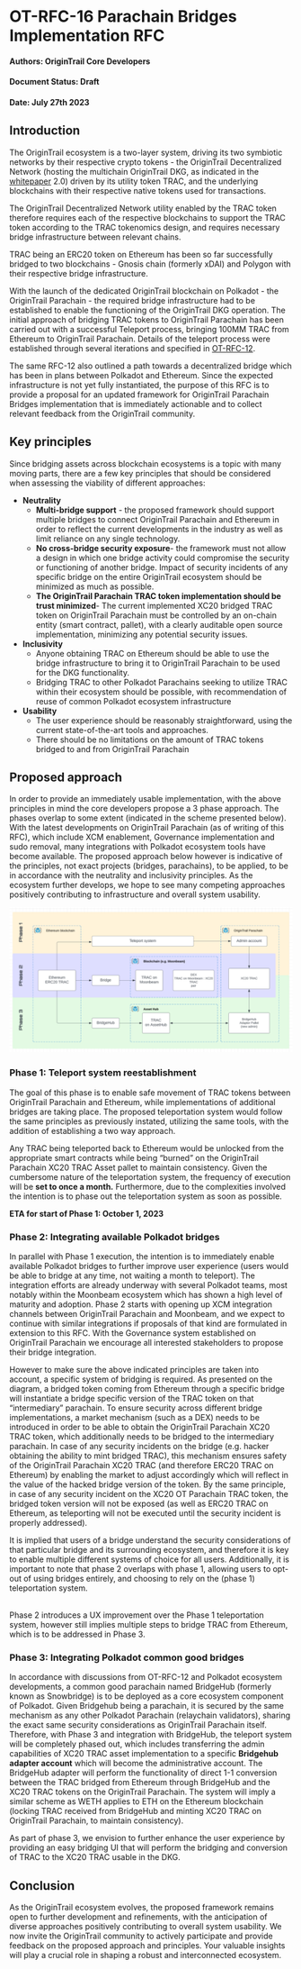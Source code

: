 
# OT-RFC-16 Parachain Bridges Implementation RFC

#### Authors: OriginTrail Core Developers
#### Document Status: Draft
####  Date: July 27th 2023

## Introduction

The OriginTrail ecosystem is a two-layer system, driving its two symbiotic networks by their respective crypto tokens - the OriginTrail Decentralized Network (hosting the multichain OriginTrail DKG, as indicated in the [whitepaper](https://origintrail.io/ecosystem/whitepaper) 2.0) driven by its utility token TRAC, and the underlying blockchains with their respective native tokens used for transactions. 

The OriginTrail Decentralized Network utility enabled by the TRAC token therefore requires each of the respective blockchains to support the TRAC token according to the TRAC tokenomics design, and requires necessary bridge infrastructure between relevant chains.

TRAC being an ERC20 token on Ethereum has been so far successfully bridged to two blockchains - Gnosis chain (formerly xDAI) and Polygon with their respective bridge infrastructure. 

With the launch of the dedicated OriginTrail blockchain on Polkadot - the OriginTrail Parachain - the required bridge infrastructure had to be established to enable the functioning of the OriginTrail DKG operation. The initial approach of bridging TRAC tokens to OriginTrail Parachain has been carried out with a successful Teleport process, bringing 100MM TRAC from Ethereum to OriginTrail Parachain. Details of the teleport process were established through several iterations and specified in [OT-RFC-12](https://github.com/OriginTrail/OT-RFC-repository/blob/main/RFCs/OT-RFC-12%20OriginTrail%20Parachain%20TRAC%20bridges%20(v2).pdf).

The same RFC-12 also outlined a path towards a decentralized bridge which has been in plans between Polkadot and Ethereum. Since the expected infrastructure is not yet fully instantiated, the purpose of this RFC is to provide a proposal for an updated framework for OriginTrail Parachain Bridges implementation that is immediately actionable and to collect relevant feedback from the OriginTrail community.


## Key principles

Since bridging assets across blockchain ecosystems is a topic with many moving parts, there are a few key principles that should be considered when assessing the viability of different approaches: 


* **Neutrality**
    * **Multi-bridge support** - the proposed framework should support multiple bridges to connect OriginTrail Parachain and Ethereum in order to reflect the current developments in the industry as well as limit reliance on any single technology.
    * **No cross-bridge security exposure**- the framework must not allow a design in which one bridge activity could compromise the security or functioning of another bridge. Impact of security incidents of any specific bridge on the entire OriginTrail ecosystem should be minimized as much as possible. 
    * **The OriginTrail Parachain TRAC token implementation should be trust minimized**- The current implemented XC20 bridged TRAC token on OriginTrail Parachain must be controlled by an on-chain entity (smart contract, pallet), with a clearly auditable open source implementation, minimizing any potential security issues. 
* **Inclusivity**
    * Anyone obtaining TRAC on Ethereum should be able to use the bridge infrastructure to bring it to OriginTrail Parachain to be used for the DKG functionality.
    * Bridging TRAC to other Polkadot Parachains seeking to utilize TRAC within their ecosystem should be possible, with recommendation of reuse of common Polkadot ecosystem infrastructure
* **Usability**
    * The user experience should be reasonably straightforward, using the current state-of-the-art tools and approaches.
    * There should be no limitations on the amount of TRAC tokens bridged to and from OriginTrail Parachain


## Proposed approach

In order to provide an immediately usable implementation, with the above principles in mind the core developers propose a 3 phase approach. The phases overlap to some extent (indicated in the scheme presented below). With the latest developments on OriginTrail Parachain (as of writing of this RFC), which include XCM enablement, Governance implementation and sudo removal, many integrations with Polkadot ecosystem tools have become available. The proposed approach below however is indicative of the principles, not exact projects (bridges, parachains), to be applied, to be in accordance with the neutrality and inclusivity principles. As the ecosystem further develops, we hope to see many competing approaches positively contributing to infrastructure and overall system usability.


![alt_text](images/phases.png "image_tooltip")


### Phase 1: Teleport system reestablishment

The goal of this phase is to enable safe movement of TRAC tokens between OriginTrail Parachain and Ethereum, while implementations of additional bridges are taking place. The proposed teleportation system would follow the same principles as previously instated, utilizing the same tools, with the addition of establishing a two way approach. 

Any TRAC being teleported back to Ethereum would be unlocked from the appropriate smart contracts while being “burned” on the OriginTrail Parachain XC20 TRAC Asset pallet to maintain consistency. Given the cumbersome nature of the teleportation system, the frequency of execution will be **set to once a month.** Furthermore, due to the complexities involved the intention is to phase out the teleportation system as soon as possible.

**ETA for start of Phase 1: October 1, 2023**


### Phase 2: Integrating available Polkadot bridges

In parallel with Phase 1 execution, the intention is to immediately enable available Polkadot bridges to further improve user experience (users would be able to bridge at any time, not waiting a month to teleport). The integration efforts are already underway with several Polkadot teams, most notably within the Moonbeam ecosystem which has shown a high level of maturity and adoption. Phase 2 starts with opening up XCM integration channels between OriginTrail Parachain and Moonbeam, and we expect to continue with similar integrations if proposals of that kind are formulated in extension to this RFC. With the Governance system established on OriginTrail Parachain we encourage all interested stakeholders to propose their bridge integration.

However to make sure the above indicated principles are taken into account, a specific system of bridging is required. As presented on the diagram, a bridged token coming from Ethereum through a specific bridge will instantiate a bridge specific version of the TRAC token on that “intermediary” parachain. To ensure security across different bridge implementations, a market mechanism (such as a DEX) needs to be introduced in order to be able to obtain the OriginTrail Parachain XC20 TRAC token, which additionally needs to be bridged to the intermediary parachain. In case of any security incidents on the bridge (e.g. hacker obtaining the ability to mint bridged TRAC), this mechanism ensures safety of the OriginTrail Parachain XC20 TRAC (and therefore ERC20 TRAC on Ethereum) by enabling the market to adjust accordingly which will reflect in the value of the hacked bridge version of the token. By the same principle, in case of any security incident on the XC20 OT Parachain TRAC token, the bridged token version will not be exposed (as well as ERC20 TRAC on Ethereum, as teleporting will not be executed until the security incident is properly addressed).

It is implied that users of a bridge understand the security considerations of that particular bridge and its surrounding ecosystem, and therefore it is key to enable multiple different systems of choice for all users. Additionally, it is important to note that phase 2 overlaps with phase 1, allowing users to opt-out of using bridges entirely, and choosing to rely on the (phase 1) teleportation system.

 \
Phase 2 introduces a UX improvement over the Phase 1 teleportation system, however still implies multiple steps to bridge TRAC from Ethereum, which is to be addressed in Phase 3.


### Phase 3: Integrating Polkadot common good bridges

In accordance with discussions from OT-RFC-12 and Polkadot ecosystem developments, a common good parachain named BridgeHub (formerly known as Snowbridge) is to be deployed as a core ecosystem component of Polkadot. Given Bridgehub being a parachain, it is secured by the same mechanism as any other Polkadot Parachain (relaychain validators), sharing the exact same security considerations as OriginTrail Parachain itself. Therefore, with Phase 3 and integration with BridgeHub, the teleport system will be completely phased out, which includes transferring the admin capabilities of XC20 TRAC asset implementation to a specific **Bridgehub adapter account** which will become the administrative account. The BridgeHub adapter will perform the functionality of direct 1-1 conversion between the TRAC bridged from Ethereum through BridgeHub and the XC20 TRAC tokens on the OriginTrail Parachain. The system will imply a similar scheme as WETH applies to ETH on the Ethereum blockchain (locking TRAC received from BridgeHub and minting XC20 TRAC on OriginTrail Parachain, to maintain consistency).

As part of phase 3, we envision to further enhance the user experience by providing an easy bridging UI that will perform the bridging and conversion of TRAC to the XC20 TRAC usable in the DKG.


## Conclusion

As the OriginTrail ecosystem evolves, the proposed framework remains open to further development and refinements, with the anticipation of diverse approaches positively contributing to overall system usability. We now invite the OriginTrail community to actively participate and provide feedback on the proposed approach and principles. Your valuable insights will play a crucial role in shaping a robust and interconnected ecosystem.
